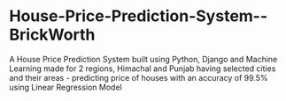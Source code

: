 # House-Price-Prediction-System--BrickWorth
A House Price Prediction System built using Python, Django and Machine Learning made for 2 regions, Himachal and Punjab having selected cities and their areas - predicting price of houses with an accuracy of 99.5% using Linear Regression Model 

